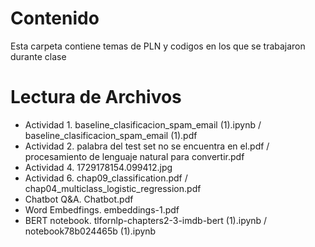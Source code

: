 # Contenido
Esta carpeta contiene temas de PLN y codigos en los que se trabajaron durante clase

# Lectura de Archivos

* Actividad 1. baseline_clasificacion_spam_email (1).ipynb / baseline_clasificacion_spam_email (1).pdf
* Actividad 2. palabra del test set no se encuentra en el.pdf / procesamiento de lenguaje natural para convertir.pdf
* Actividad 4. 1729178154.099412.jpg
* Actividad 6. chap09_classification.pdf / chap04_multiclass_logistic_regression.pdf
* Chatbot Q&A. Chatbot.pdf
* Word Embedfings. embeddings-1.pdf
* BERT notebook. tlfornlp-chapters2-3-imdb-bert (1).ipynb / notebook78b024465b (1).ipynb
